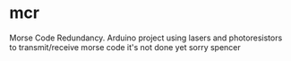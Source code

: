 # mcr
Morse Code Redundancy. Arduino project using lasers and photoresistors to transmit/receive morse code
it's not done yet sorry spencer
